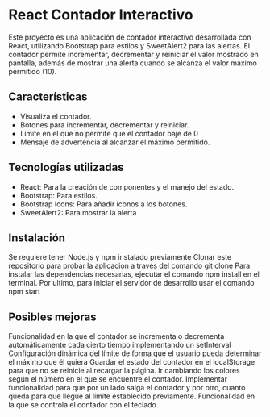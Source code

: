 # React Contador Interactivo

Este proyecto es una aplicación de contador interactivo desarrollada con React, utilizando Bootstrap para estilos y SweetAlert2 para las alertas. El contador permite incrementar, decrementar y reiniciar el valor mostrado en pantalla, además de mostrar una alerta cuando se alcanza el valor máximo permitido (10).

## Características
- Visualiza el contador.
- Botones para incrementar, decrementar y reiniciar.
- Límite en el que no permite que el contador baje de 0
- Mensaje de advertencia al alcanzar el máximo permitido.

## Tecnologías utilizadas
- React: Para la creación de componentes y el manejo del estado.
- Bootstrap: Para estilos.
- Bootstrap Icons: Para añadir iconos a los botones.
- SweetAlert2: Para mostrar la alerta


## Instalación
Se requiere tener Node.js y npm instalado previamente
Clonar este repositorio para probar la aplicacion a través del comando git clone
Para instalar las dependencias necesarias, ejecutar el comando npm install en el terminal.
Por ultimo, para iniciar el servidor de desarrollo usar el comando npm start

## Posibles mejoras
Funcionalidad en la que el contador se incrementa o decrementa automáticamente cada cierto tiempo implementando un setInterval
Configuración dinámica del límite de forma que el usuario pueda determinar el máximo que él quiera
Guardar el estado del contador en el localStorage para que no se reinicie al recargar la página.
Ir cambiando los colores según el número en el que se encuentre el contador.
Implementar funcionalidad para que por un lado salga el contador y por otro, cuanto queda para que llegue al límite establecido previamente.
Funcionalidad en la que se controla el contador con el teclado.
